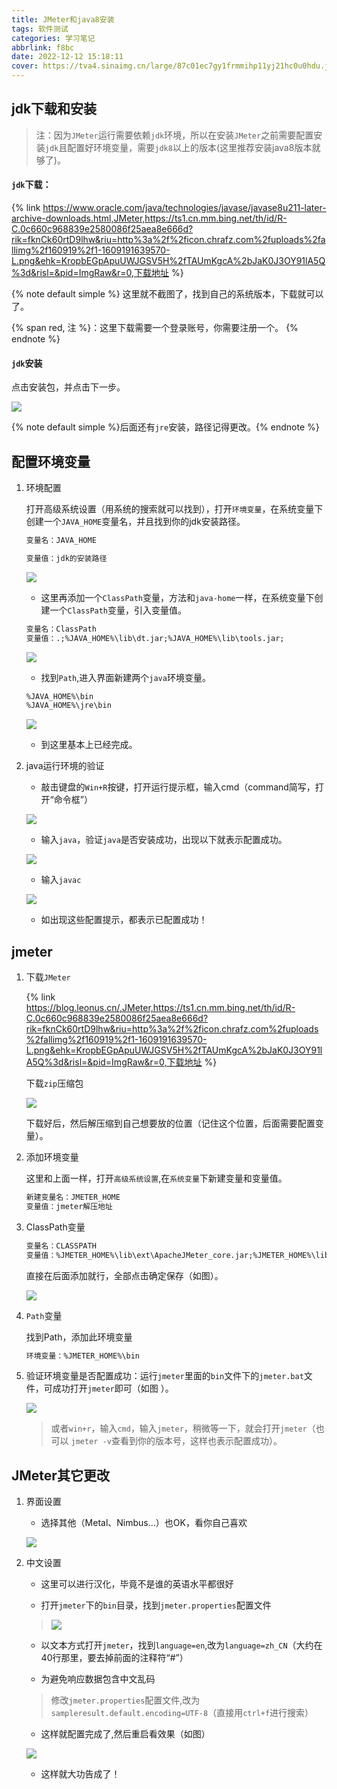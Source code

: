 ```yaml
---
title: JMeter和java8安装
tags: 软件测试
categories: 学习笔记
abbrlink: f8bc
date: 2022-12-12 15:18:11
cover: https://tva4.sinaimg.cn/large/87c01ec7gy1frmmihp11yj21hc0u0hdu.jpg
---
```


## jdk下载和安装

> 注：因为`JMeter`运行需要依赖`jdk`环境，所以在安装`JMeter`之前需要配置安装`jdk`且配置好环境变量，需要`jdk8`以上的版本(这里推荐安装java8版本就够了)。

#### `jdk`下载：

{% link https://www.oracle.com/java/technologies/javase/javase8u211-later-archive-downloads.html,JMeter,https://ts1.cn.mm.bing.net/th/id/R-C.0c660c968839e2580086f25aea8e666d?rik=fknCk60rtD9lhw&riu=http%3a%2f%2ficon.chrafz.com%2fuploads%2fallimg%2f160919%2f1-1609191639570-L.png&ehk=KropbEGpApuUWJGSV5H%2fTAUmKgcA%2bJaK0J3OY91lA5Q%3d&risl=&pid=ImgRaw&r=0,下载地址 %}

{% note default simple %}
这里就不截图了，找到自己的系统版本，下载就可以了。

{% span red, 注 %}：这里下载需要一个登录账号，你需要注册一个。
{% endnote %}

#### `jdk`安装

点击安装包，并点击下一步。

![](https://pic.imgdb.cn/item/6396dc03b1fccdcd3626fdf1.png)

{% note default simple %}后面还有`jre`安装，路径记得更改。{% endnote %}
## 配置环境变量

1. 环境配置

    打开高级系统设置（用系统的搜索就可以找到），打开`环境变量`，在系统变量下创建一个`JAVA_HOME`变量名，并且找到你的jdk安装路径。

    ```markdown
    变量名：JAVA_HOME

    变量值：jdk的安装路径
    ```
    ![](https://pic.imgdb.cn/item/6396ddd9b1fccdcd362954ff.png)

   + 这里再添加一个`ClassPath`变量，方法和`java-home`一样，在系统变量下创建一个`ClassPath`变量，引入变量值。

    ```markdown
    变量名：ClassPath
    变量值：.;%JAVA_HOME%\lib\dt.jar;%JAVA_HOME%\lib\tools.jar;
    ```
    ![](https://ask.qcloudimg.com/http-save/yehe-8223537/27792e942b1bf3f2f847340e292a3fe8.png?imageView2/2/w/1620)

   + 找到`Path`,进入界面新建两个`java`环境变量。

    ```markdown
    %JAVA_HOME%\bin
    %JAVA_HOME%\jre\bin
    ```

    ![](https://pic.imgdb.cn/item/6396e1d0b1fccdcd36305110.png)

    + 到这里基本上已经完成。

2. java运行环境的验证

   + 敲击键盘的`Win+R`按键，打开运行提示框，输入cmd（command简写，打开“命令框”）

    ![](https://ask.qcloudimg.com/http-save/yehe-8223537/5e68d1707917630c00713a7e9a221089.png?imageView2/2/w/1620)

   + 输入`java`，验证`java`是否安装成功，出现以下就表示配置成功。

    ![](https://ask.qcloudimg.com/http-save/yehe-8223537/87b23891c7d2fdb5f3fa337d7911d50d.png?imageView2/2/w/1620)

   + 输入`javac`

    ![](https://ask.qcloudimg.com/http-save/yehe-8223537/84c449ca881ac0aade31cf397eb4bc94.png?imageView2/2/w/1620)

   + 如出现这些配置提示，都表示已配置成功！

## jmeter

1. 下载`JMeter`

    {% link https://blog.leonus.cn/,JMeter,https://ts1.cn.mm.bing.net/th/id/R-C.0c660c968839e2580086f25aea8e666d?rik=fknCk60rtD9lhw&riu=http%3a%2f%2ficon.chrafz.com%2fuploads%2fallimg%2f160919%2f1-1609191639570-L.png&ehk=KropbEGpApuUWJGSV5H%2fTAUmKgcA%2bJaK0J3OY91lA5Q%3d&risl=&pid=ImgRaw&r=0,下载地址 %}
    
    下载`zip`压缩包

    ![](https://pic.imgdb.cn/item/6396e5e7b1fccdcd3637effa.png)

    下载好后，然后解压缩到自己想要放的位置（记住这个位置，后面需要配置变量）。

2. 添加环境变量

    这里和上面一样，打开`高级系统设置`,在`系统变量`下新建变量和变量值。

    ```markdown
    新建变量名：JMETER_HOME
    变量值：jmeter解压地址
    ```

3. ClassPath变量

    ```markdown
    变量名：CLASSPATH
    变量值：%JMETER_HOME%\lib\ext\ApacheJMeter_core.jar;%JMETER_HOME%\lib\jorphan.jar;%JMETER_HOME%\lib/logkit-2.0.jar;
    ```

    直接在后面添加就行，全部点击确定保存（如图）。

    ![](https://pic.imgdb.cn/item/6396e7ceb1fccdcd363ac665.png)

4. `Path`变量

    找到Path，添加此环境变量
    
    ```markdown
    环境变量：%JMETER_HOME%\bin
    ```

5. 验证环境变量是否配置成功：运行`jmeter`里面的`bin`文件下的`jmeter.bat`文件，可成功打开`jmeter`即可（如图  ）。

    ![](https://pic.imgdb.cn/item/6396e96eb1fccdcd363cd784.png)

    > 或者`win+r`，输入`cmd`，输入`jmeter`，稍微等一下，就会打开`jmeter`（也可以    `jmeter -v`查看到你的版本号，这样也表示配置成功）。

## JMeter其它更改

1. 界面设置
   
    + 选择其他（Metal、Nimbus…）也OK，看你自己喜欢

    ![](https://pic.imgdb.cn/item/6396ea63b1fccdcd363e8371.png)

2. 中文设置

    + 这里可以进行汉化，毕竟不是谁的英语水平都很好

    + 打开`jmeter`下的`bin`目录，找到`jmeter.properties`配置文件

    > ![](https://pic.imgdb.cn/item/6396eb4bb1fccdcd363fad6a.png)

   + 以文本方式打开`jmeter`，找到`language=en`,改为`language=zh_CN`（大约在40行那里，要去掉前面的注释符“#”）

   + 为避免响应数据包含中文乱码
    > 修改`jmeter.properties`配置文件,改为`sampleresult.default.encoding=UTF-8`（直接用`ctrl+f`进行搜索）

   + 这样就配置完成了,然后重启看效果（如图）

    ![](https://pic.imgdb.cn/item/6396ee0eb1fccdcd3643e0a1.png)

   + 这样就大功告成了！

